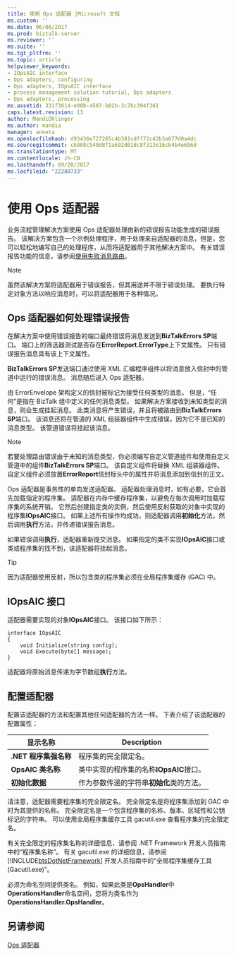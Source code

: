 ```yaml
---
title: 使用 Ops 适配器 |Microsoft 文档
ms.custom: ''
ms.date: 06/08/2017
ms.prod: biztalk-server
ms.reviewer: ''
ms.suite: ''
ms.tgt_pltfrm: ''
ms.topic: article
helpviewer_keywords:
- IOpsAIC interface
- Ops adapters, configuring
- Ops adapters, IOpsAIC interface
- process management solution tutorial, Ops adapters
- Ops adapters, processing
ms.assetid: 331f3614-e00b-4587-b82b-3c7bc394f361
caps.latest.revision: 13
author: MandiOhlinger
ms.author: mandia
manager: anneta
ms.openlocfilehash: d93436e727265c4b381cdff72c42b3a677d0a4dc
ms.sourcegitcommit: cb908c540d8f1a692d01dc8f313e16cb4b4e696d
ms.translationtype: MT
ms.contentlocale: zh-CN
ms.lasthandoff: 09/20/2017
ms.locfileid: "22288733"
---
```

# <a name="using-the-ops-adapter"></a>使用 Ops 适配器
业务流程管理解决方案使用 Ops 适配器处理由新的错误报告功能生成的错误报告。 该解决方案包含一个示例处理程序，用于处理来自适配器的消息，但是，您可以轻松地编写自己的处理程序，从而将适配器用于其他解决方案中。 有关错误报告功能的信息，请参阅[使用失败消息路由](../core/using-failed-message-routing.md)。  
  
> [!NOTE]
>  虽然该解决方案将适配器用于错误报告，但其用途并不限于错误处理。 要执行特定对象方法以响应消息时，可以将适配器用于各种情况。  
  
## <a name="how-the-ops-adapter-processes-error-reports"></a>Ops 适配器如何处理错误报告  
 在解决方案中使用错误报告的端口最终错误将消息发送到**BizTalkErrors SP**端口。 端口上的筛选器测试是否存在**ErrorReport.ErrorType**上下文属性。 只有错误报告消息具有该上下文属性。  
  
 **BizTalkErrors SP**发送端口通过使用 XML 汇编程序组件以将消息放入信封中的管道中运行的错误消息。 消息随后进入 Ops 适配器。  
  
 由 ErrorEnvelope 架构定义的信封被标记为接受任何类型的消息。 但是，“任何”是指在 BizTalk 组中定义的任何消息类型。 如果解决方案接收到未知类型的消息，则会生成挂起消息。 此类消息将产生错误，并且将被路由到**BizTalkErrors SP**端口。 该消息还将在管道的 XML 组装器组件中生成错误，因为它不是已知的消息类型。 该管道错误将挂起该消息。  
  
> [!NOTE]
>  若要处理路由错误由于未知的消息类型，你必须编写自定义管道组件和使用自定义管道中的组件**BizTalkErrors SP**端口。 该自定义组件将替换 XML 组装器组件。 自定义组件必须放置**ErrorReport**信封标头中的属性并将消息添加到信封的正文。  
  
 Ops 适配器是事务性的单向发送适配器。 适配器处理消息时，如有必要，它会首先加载指定的程序集。 适配器在内存中缓存程序集，以避免在每次调用时加载程序集的系统开销。 它然后创建指定类的实例，然后使用反射获取的对象中实现的程序集**IOpsAIC**接口。 如果上述所有操作均成功，则适配器调用**初始化**方法，然后调用**执行**方法，并传递错误报告消息。  
  
 如果错误调用**执行**，适配器重新提交消息。 如果指定的类不实现**IOpsAIC**接口或类或程序集的找不到，该适配器将挂起消息。  
  
> [!TIP]
>  因为适配器使用反射，所以包含类的程序集必须在全局程序集缓存 (GAC) 中。  
  
## <a name="the-iopsaic-interface"></a>IOpsAIC 接口  
 适配器需要实现的对象**IOpsAIC**接口。 该接口如下所示：  
  
```  
interface IOpsAIC  
{  
    void Initialize(string config);  
    void Execute(byte[] message);  
}  
```  
  
 适配器将原始消息传递为字节数组**执行**方法。  
  
## <a name="configuring-the-adapter"></a>配置适配器  
 配置该适配器的方法和配置其他任何适配器的方法一样。 下表介绍了该适配器的配置属性：  
  
|显示名称|Description|  
|------------------|-----------------|  
|**.NET 程序集强名称**|程序集的完全限定名。|  
|**OpsAIC 类名称**|类中实现的程序集的名称**IOpsAIC**接口。|  
|**初始化数据**|作为参数传递的字符串**初始化**类的方法。|  
  
 请注意，适配器需要程序集的完全限定名。 完全限定名是将程序集添加到 GAC 中时为其提供的名称。 完全限定名是一个包含程序集的名称、版本、区域性和公钥标记的字符串。 可以使用全局程序集缓存工具 gacutil.exe 查看程序集的完全限定名。  
  
 有关完全限定的程序集名称的详细信息，请参阅 .NET Framework 开发人员指南中的“程序集名称”。 有关 gacutil.exe 的详细信息，请参阅 [!INCLUDE[btsDotNetFramework](../includes/btsdotnetframework-md.md)] 开发人员指南中的“全局程序集缓存工具 (Gacutil.exe)”。  
  
 必须为命名空间提供类名。 例如，如果此类是**OpsHandler**中**OperationsHandler**命名空间，您将为类名作为**OperationsHandler.OpsHandler**。  
  
## <a name="see-also"></a>另请参阅  
 [Ops 适配器](../core/the-ops-adapter.md)